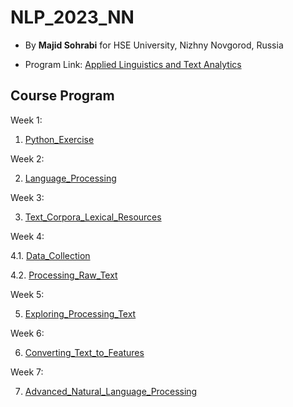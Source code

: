 # NLP_2023_NN

- By **Majid Sohrabi** for HSE University, Nizhny Novgorod, Russia

- Program Link: [Applied Linguistics and Text Analytics](https://nnov.hse.ru/en/ma/appling/)

## Course Program

Week 1:

  1. [Python_Exercise](Week_1/Python_Exercise.ipynb)

Week 2:

  2. [Language_Processing](Week_2/Week02_language_processing_(NN).ipynb)

Week 3:

  3. [Text_Corpora_Lexical_Resources](Week_3/Week_3_Corpora_Lexical_Resources.ipynb)

Week 4:

  4.1. [Data_Collection](Week_4/Week_4.1_Data_Collection.ipynb)
  
  4.2. [Processing_Raw_Text](Week_4/Week_4.2_Processing_Raw_Text.ipynb)

Week 5:

  5. [Exploring_Processing_Text](Week_5/Week_5_Exploring_Processing_Text.ipynb)

Week 6:

  6. [Converting_Text_to_Features](Week_6/Week_6_Converting_Text_to_Features.ipynb)

Week 7:

  7. [Advanced_Natural_Language_Processing](Week_7/Week_7_Advanced_Natural_Language_Processing.ipynb)
